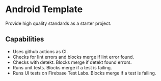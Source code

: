 # Android Template

Provide high quality standards as a starter project.

## Capabilities

- Uses github actions as CI.
- Checks for lint errors and blocks merge if lint error found.
- Checks with detekt. Blocks merge if detekt found errors.
- Runs unit tests. Blocks merge if a test is failing.
- Runs UI tests on Firebase Test Labs. Blocks merge if a test is failing.